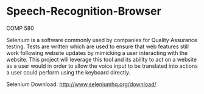 # Speech-Recognition-Browser
COMP 580 

Selenium is a software commonly used by companies for Quality Assurance testing. Tests are written which are used to ensure that web features still work following website updates by mimicking a user interacting with the website. This project will leverage this tool and its ability to act on a website as a user would in order to allow the voice input to be translated into actions a user could perform using the keyboard directly.

Selenium Download:
http://www.seleniumhq.org/download/
